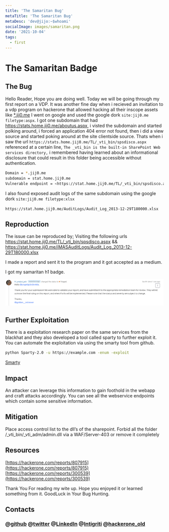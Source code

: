```yaml
---
title: 'The Samaritan Bug'
metaTitle: 'The Samaritan Bug'
metaDesc: 'dev@jijo:~$whoami'
socialImage: images/samaritan.png
date: '2021-10-04'
tags:
  - first
---
```


# The Samaritan Badge

## The Bug

Hello Reader, Hope you are doing well. Today we will be going through my first report on a VDP.
It was another fine day when i recieved an invitation to a vdp program on hackerone that allowed hacking all their inscope assets like [*.jij0.me](/post/why)
I went on google and used the google dork `site:jij0.me filetype:aspx`. I got one subdomain that had <https://stats.home.jij0.me/aboutus.aspx>, i visted the subdomain and started polking around, i forced an application 404 error not found, then i did a view source and started poking around at the site clientside source. Thats when i saw the url `https://stats.home.jij0.me/TL/_vti_bin/spsdisco.aspx` referenced at a certain line, `The _vti_bin is the built-in SharePoint Web services directory,` i remembered having learned about an informational disclosure that could result in this folder being accessible without authentication.

```bash
Domain = *.jij0.me
subdomain = stat.home.jij0.me
Vulnerable endpoint = <https://stat.home.jij0.me/TL/_vti_bin/spsdisco.aspx>
```

I also found exposed audit logs of the same subdomain using the google dork `site:jij0.me filetype:xlsx`

`https://stat.home.jij0.me/AuditLogs/Audit_Log_2013-12-29T180000.xlsx`

## Reproduction

The issue can be reproduced by;
Visiting the following urls <https://stat.home.jij0.me/TL/_vti_bin/spsdisco.aspx> && <https://stat.home.jij0.me/iMASAuditLogs/Audit_Log_2013-12-29T180000.xlsx>

I made a report and sent it to the program and it got accepted as a medium.

I got my samaritan h1 badge.

![basic](/images/poc/triage.png)

## Further Exploitation

There is a exploitation research paper on the same services from the blackhat and they also developed a tool called sparty to further exploit it.
You can automate the exploitation via using the smarty tool from github.

```bash
python Sparty-2.0 -u https://example.com -enum -exploit 
```

[Smarty](https://github.com/MayankPandey01/Sparty-2.0)

## Impact

An attacker can leverage this information to gain foothold in the webapp and craft attacks accordingly.
You can see all the webservice endpoints which contain some sensitive information.

## Mitigation

Place access control list to the dll’s of the sharepoint.
Forbid all the folder /_vti_bin/_vti_adm/admin.dll via a WAF/Server-403 or remove it completely

## Resources

[https://hackerone.com/reports/807915](https://hackerone.com/reports/807915)
[https://hackerone.com/reports/300539](https://hackerone.com/reports/300539)

Thank You For reading my wite up. Hope you enjoyed it or learned something from it.
GoodLuck in Your Bug Hunting.

## Contacts

### @[github](https://github.com/crypt0g30rgy)  @[twitter](https://twitter.com/crypt0g30rgy) @[LinkedIn](https://www.linkedin.com/in/george-maina-waithaka-95a465214/)   @[Intigriti](https://app.intigriti.com/profile/g30rgyth3d4rk) @[hackerone_old](https://hackerone.com/crypt0p3n3tr4t0r?type=user)

